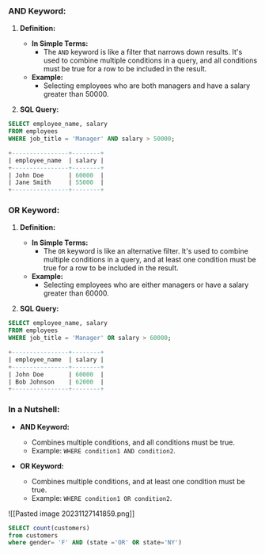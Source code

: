 ### **AND Keyword:**

1. **Definition:**
    
    - **In Simple Terms:**
        - The `AND` keyword is like a filter that narrows down results. It's used to combine multiple conditions in a query, and all conditions must be true for a row to be included in the result.
    - **Example:**
        - Selecting employees who are both managers and have a salary greater than 50000.
2. **SQL Query:**

```sql
SELECT employee_name, salary
FROM employees
WHERE job_title = 'Manager' AND salary > 50000;

+----------------+--------+
| employee_name  | salary |
+----------------+--------+
| John Doe       | 60000  |
| Jane Smith     | 55000  |
+----------------+--------+
```

### **OR Keyword:**

1. **Definition:**
    
    - **In Simple Terms:**
        - The `OR` keyword is like an alternative filter. It's used to combine multiple conditions in a query, and at least one condition must be true for a row to be included in the result.
    - **Example:**
        - Selecting employees who are either managers or have a salary greater than 60000.
2. **SQL Query:**

```sql
SELECT employee_name, salary
FROM employees
WHERE job_title = 'Manager' OR salary > 60000;

+----------------+--------+
| employee_name  | salary |
+----------------+--------+
| John Doe       | 60000  |
| Bob Johnson    | 62000  |
+----------------+--------+
```

### **In a Nutshell:**

- **AND Keyword:**
    
    - Combines multiple conditions, and all conditions must be true.
    - Example: `WHERE condition1 AND condition2`.
- **OR Keyword:**
    
    - Combines multiple conditions, and at least one condition must be true.
    - Example: `WHERE condition1 OR condition2`.



![[Pasted image 20231127141859.png]]
```sql
SELECT count(customers)
from customers
where gender= 'F' AND (state ='OR' OR state='NY')
```
